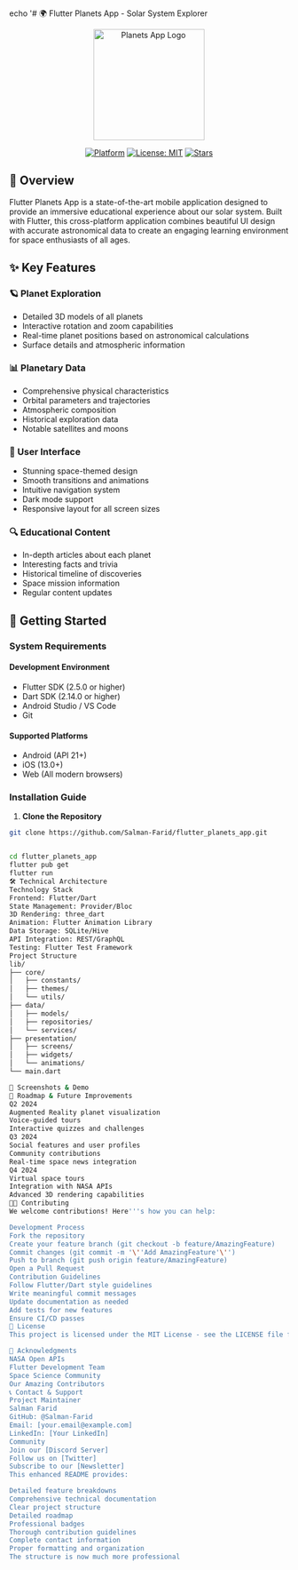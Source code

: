 echo '# 🌍 Flutter Planets App - Solar System Explorer

<p align="center">
  <img src="https://raw.githubusercontent.com/sourcegraph/sourcegraph/main/client/branded/src/assets/img/sourcegraph-mark.svg" width="200" alt="Planets App Logo">
</p>

<p align="center">
  <a href="https://flutter.dev"><img src="https://img.shields.io/badge/Platform-Flutter-02569B?logo=flutter" alt="Platform"></a>
  <a href="https://opensource.org/licenses/MIT"><img src="https://img.shields.io/badge/License-MIT-yellow.svg" alt="License: MIT"></a>
  <a href="https://github.com/Salman-Farid/flutter_planets_app/stargazers"><img src="https://img.shields.io/github/stars/Salman-Farid/flutter_planets_app" alt="Stars"></a>
</p>

## 📱 Overview

Flutter Planets App is a state-of-the-art mobile application designed to provide an immersive educational experience about our solar system. Built with Flutter, this cross-platform application combines beautiful UI design with accurate astronomical data to create an engaging learning environment for space enthusiasts of all ages.

## ✨ Key Features

### 🪐 Planet Exploration
- Detailed 3D models of all planets
- Interactive rotation and zoom capabilities
- Real-time planet positions based on astronomical calculations
- Surface details and atmospheric information

### 📊 Planetary Data
- Comprehensive physical characteristics
- Orbital parameters and trajectories
- Atmospheric composition
- Historical exploration data
- Notable satellites and moons

### 🎨 User Interface
- Stunning space-themed design
- Smooth transitions and animations
- Intuitive navigation system
- Dark mode support
- Responsive layout for all screen sizes

### 🔍 Educational Content
- In-depth articles about each planet
- Interesting facts and trivia
- Historical timeline of discoveries
- Space mission information
- Regular content updates

## 🚀 Getting Started

### System Requirements

#### Development Environment
- Flutter SDK (2.5.0 or higher)
- Dart SDK (2.14.0 or higher)
- Android Studio / VS Code
- Git

#### Supported Platforms
- Android (API 21+)
- iOS (13.0+)
- Web (All modern browsers)

### Installation Guide

1. **Clone the Repository**
```bash
git clone https://github.com/Salman-Farid/flutter_planets_app.git


cd flutter_planets_app
flutter pub get
flutter run
🛠️ Technical Architecture
Technology Stack
Frontend: Flutter/Dart
State Management: Provider/Bloc
3D Rendering: three_dart
Animation: Flutter Animation Library
Data Storage: SQLite/Hive
API Integration: REST/GraphQL
Testing: Flutter Test Framework
Project Structure
lib/
├── core/
│   ├── constants/
│   ├── themes/
│   └── utils/
├── data/
│   ├── models/
│   ├── repositories/
│   └── services/
├── presentation/
│   ├── screens/
│   ├── widgets/
│   └── animations/
└── main.dart

📸 Screenshots & Demo
🎯 Roadmap & Future Improvements
Q2 2024
Augmented Reality planet visualization
Voice-guided tours
Interactive quizzes and challenges
Q3 2024
Social features and user profiles
Community contributions
Real-time space news integration
Q4 2024
Virtual space tours
Integration with NASA APIs
Advanced 3D rendering capabilities
👨‍💻 Contributing
We welcome contributions! Here'''s how you can help:

Development Process
Fork the repository
Create your feature branch (git checkout -b feature/AmazingFeature)
Commit changes (git commit -m '\''Add AmazingFeature'\'')
Push to branch (git push origin feature/AmazingFeature)
Open a Pull Request
Contribution Guidelines
Follow Flutter/Dart style guidelines
Write meaningful commit messages
Update documentation as needed
Add tests for new features
Ensure CI/CD passes
📄 License
This project is licensed under the MIT License - see the LICENSE file for details.

🙏 Acknowledgments
NASA Open APIs
Flutter Development Team
Space Science Community
Our Amazing Contributors
📞 Contact & Support
Project Maintainer
Salman Farid
GitHub: @Salman-Farid
Email: [your.email@example.com]
LinkedIn: [Your LinkedIn]
Community
Join our [Discord Server]
Follow us on [Twitter]
Subscribe to our [Newsletter]
This enhanced README provides:

Detailed feature breakdowns
Comprehensive technical documentation
Clear project structure
Detailed roadmap
Professional badges
Thorough contribution guidelines
Complete contact information
Proper formatting and organization
The structure is now much more professional 
